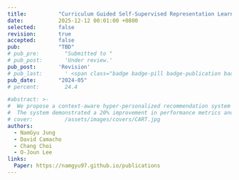 ```yaml
---
title:          "Curriculum Guided Self-Supervised Representation Learning of Dynamic Heterogeneous Networks"
date:           2025-12-12 00:01:00 +0800
selected:       false
revision:       true
accepted:       false
pub:            "TBD"
# pub_pre:        "Submitted to "
# pub_post:       'Under review.'
pub_post:       'Revision'
# pub_last:       ' <span class="badge badge-pill badge-publication badge-success">Spotlight</span>'
pub_date:       "2024-05"
# percent:        24.4

#abstract: >-
#  We propose a context-aware hyper-personalized recommendation system for kiosk IoT devices, addressing data imbalance across domains with an efficient self-supervised learning method.
#  The system demonstrated a 20% improvement in performance metrics and an additional 0.8% gain with self-supervised learning, ensuring high-quality recommendations and optimal resource usage.
# cover:          /assets/images/covers/CART.jpg
authors:
  - NamGyu Jung
  - David Camacho
  - Chang Choi
  - O-Joun Lee
links:
  Paper: https://namgyu97.github.io/publications
---
```

